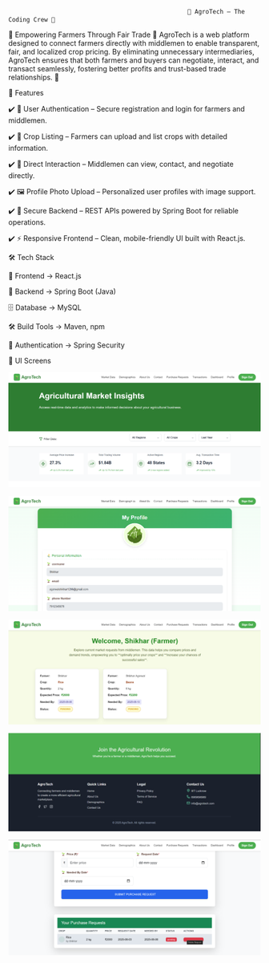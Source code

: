                                                       🌾 AgroTech – The Coding Crew 🌾
🚜 Empowering Farmers Through Fair Trade 🚜
AgroTech is a web platform designed to connect farmers directly with middlemen to enable transparent, fair, and localized crop pricing.
By eliminating unnecessary intermediaries, AgroTech ensures that both farmers and buyers can negotiate, interact, and transact seamlessly, fostering better profits and trust-based trade relationships. 🤝


🚀 Features

✔️ 👤 User Authentication – Secure registration and login for farmers and middlemen.

✔️ 🌾 Crop Listing – Farmers can upload and list crops with detailed information.

✔️ 💬 Direct Interaction – Middlemen can view, contact, and negotiate directly.

✔️ 🖼️ Profile Photo Upload – Personalized user profiles with image support.

✔️ 🔐 Secure Backend – REST APIs powered by Spring Boot for reliable operations.

✔️ ⚡ Responsive Frontend – Clean, mobile-friendly UI built with React.js.




🛠️ Tech Stack

🎨 Frontend -> 	React.js

🚀 Backend -> Spring Boot (Java)

🗄️ Database -> 	MySQL

🛠️ Build Tools ->	Maven, npm

🔐 Authentication -> 	Spring Security


📸 UI Screens

![image](./Demographics.png)

![image](./Profile_Page.png)

![image](./Dashboard.png)

![image](./Footer.png)

![image](./Purchase_Request.png)



